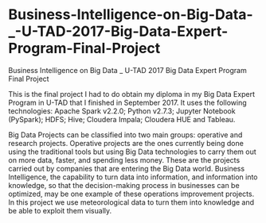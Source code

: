# Business-Intelligence-on-Big-Data-_-U-TAD-2017-Big-Data-Expert-Program-Final-Project

Business Intelligence on Big Data _ U-TAD 2017 Big Data Expert Program Final Project

This is the final project I had to do obtain my diploma in my Big Data Expert Program in U-TAD that I finished in September 2017. 
It uses the following technologies: Apache Spark v2.2.0; Python v2.7.3; Jupyter Notebook (PySpark); HDFS; Hive; Cloudera Impala; 
Cloudera HUE and Tableau.

Big Data Projects can be classified into two main groups: operative and research projects. Operative projects are the ones currently 
being done using the traditional tools but using Big Data technologies to carry them out on more data, faster, and spending less money. 
These are the projects carried out by companies that are entering the Big Data world. Business Intelligence, the capability to turn data 
into information, and information into knowledge, so that the decision-making process in businesses can be optimized, may be one example 
of these operations improvement projects. In this project we use meteorological data to turn them into knowledge and be able to exploit 
them visually.
